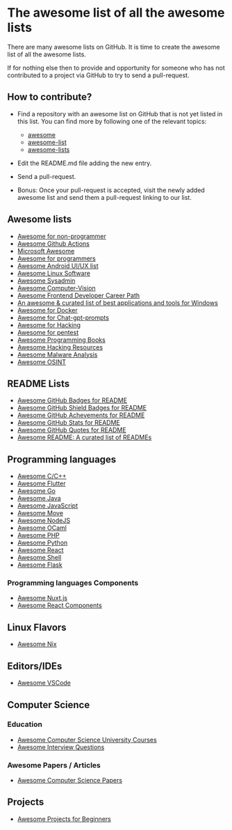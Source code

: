 # The awesome list of all the awesome lists

There are many awesome lists on GitHub. It is time to create the awesome list of all the awesome lists.

If for nothing else then to provide and opportunity for someone who has not contributed to a project via GitHub to try to send a pull-request.

## How to contribute?

* Find a repository with an awesome list on GitHub that is not yet listed in this list. You can find more by following one of the relevant topics:
    * [awesome](https://github.com/topics/awesome)
    * [awesome-list](https://github.com/topics/awesome-list)
    * [awesome-lists](https://github.com/topics/awesome-lists)
* Edit the README.md file adding the new entry.
* Send a pull-request.
  
* Bonus: Once your pull-request is accepted, visit the newly added awesome list and send them a pull-request linking to our list.

## Awesome lists

* [Awesome for non-programmer](https://github.com/szabgab/awesome-for-non-programmers)
* [Awesome Github Actions](https://github.com/sdras/awesome-actions)
* [Microsoft Awesome](https://github.com/Awesome-Windows/Awesome)
* [Awesome for programmers](https://github.com/trimstray/the-book-of-secret-knowledge)
* [Awesome Android UI/UX list](https://github.com/wasabeef/awesome-android-ui)
* [Awesome Linux Software](https://github.com/luong-komorebi/Awesome-Linux-Software)
* [Awesome Sysadmin](https://github.com/kahun/awesome-sysadmin)
* [Awesome Computer-Vision](https://github.com/jbhuang0604/awesome-computer-vision)
* [Awesome Frontend Developer Career Path](https://github.com/fulyaertay/Front-End-Developer-Path)
* [An awesome & curated list of best applications and tools for Windows](https://github.com/Awesome-Windows/Awesome)
* [Awesome for Docker](https://github.com/veggiemonk/awesome-docker)
* [Awesome for Chat-gpt-prompts](https://github.com/f/awesome-chatgpt-prompts)
* [Awesome for Hacking](https://github.com/Hack-with-Github/Awesome-Hacking)
* [Awesome for pentest](https://github.com/enaqx/awesome-pentest)
* [Awesome Programming Books](https://github.com/royeo/awesome-programming-books)
* [Awesome Hacking Resources](https://github.com/vitalysim/Awesome-Hacking-Resources)
* [Awesome Malware Analysis](https://github.com/rshipp/awesome-malware-analysis)
* [Awesome OSINT](https://github.com/jivoi/awesome-osint)
## README Lists

* [Awesome GitHub Badges for README](https://github.com/chetanraj/awesome-github-badges)
* [Awesome GitHub Shield Badges for README](https://github.com/Ileriayo/markdown-badges)
* [Awesome GitHub Achevements for README](https://github.com/drknzz/GitHub-Achievements)
* [Awesome GitHub Stats for README](https://github.com/anuraghazra/github-readme-stats)
* [Awesome GitHub Quotes for README](https://github.com/shravan20/github-readme-quotes)
* [Awesome README: A curated list of READMEs](https://github.com/matiassingers/awesome-readme)

## Programming languages

* [Awesome C/C++](https://github.com/fffaraz/awesome-cpp)
* [Awesome Flutter](https://github.com/Solido/awesome-flutter)
* [Awesome Go](https://github.com/avelino/awesome-go)
* [Awesome Java](https://github.com/akullpp/awesome-java)
* [Awesome JavaScript](https://github.com/sorrycc/awesome-javascript)
* [Awesome Move](https://github.com/MystenLabs/awesome-move)
* [Awesome NodeJS](https://github.com/sindresorhus/awesome-nodejs)
* [Awesome OCaml](https://github.com/ocaml-community/awesome-ocaml)
* [Awesome PHP](https://github.com/ziadoz/awesome-php)
* [Awesome Python](https://github.com/vinta/awesome-python)
* [Awesome React](https://github.com/enaqx/awesome-react)
* [Awesome Shell](https://github.com/alebcay/awesome-shell)
* [Awesome Flask](https://github.com/humiaozuzu/awesome-flask)
### Programming languages Components
* [Awesome Nuxt.js](https://github.com/nuxt/awesome)
* [Awesome React Components](https://github.com/brillout/awesome-react-components)

## Linux Flavors
* [Awesome Nix](https://github.com/nix-community/awesome-nix)

## Editors/IDEs
* [Awesome VSCode](https://github.com/viatsko/awesome-vscode)

## Computer Science


### Education
* [Awesome Computer Science University Courses](https://github.com/prakhar1989/awesome-courses)
* [Awesome Interview Questions](https://github.com/DopplerHQ/awesome-interview-questions) 
### Awesome Papers / Articles
* [Awesome Computer Science Papers](https://github.com/papers-we-love/papers-we-love)

## Projects
* [Awesome Projects for Beginners](https://github.com/MunGell/awesome-for-beginners)
